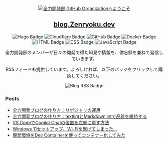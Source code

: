<div align="center">
<a href="https://git.io/typing-svg"><img src="https://readme-typing-svg.demolab.com?font=DotGothic16&size=32&duration=1500&pause=1000&color=67B5F0&center=true&vCenter=true&repeat=false&width=700&height=100&lines=%E5%85%A8%E5%8A%9B%E9%96%8B%E7%99%BA%E9%83%A8+GitHub+Organization%E3%81%B8%E3%82%88%E3%81%86%E3%81%93%E3%81%9D" alt="全力開発部 GitHub Organizationへようこそ" /></a>
</div>

<div align="center">
<h2><a href="https://blog.zenryoku.dev">blog.Zenryoku.dev</a></h2>

<img src="https://img.shields.io/badge/Hugo-FF4088?style=for-the-badge&logo=hugo&logoColor=white" alt="Hugo Badge"/>
<img src="https://img.shields.io/badge/Cloudflare-F38020?style=for-the-badge&logo=cloudflare&logoColor=white" alt="Cloudflare Badge"/>
<img src="https://img.shields.io/badge/GitHub-181717?style=for-the-badge&logo=github&logoColor=white" alt="GitHub Badge"/>
<img src="https://img.shields.io/badge/Docker-2496ED?style=for-the-badge&logo=docker&logoColor=white" alt="Docker Badge"/>
<img src="https://img.shields.io/badge/HTML-E34F26?style=for-the-badge&logo=html5&logoColor=white" alt="HTML Badge"/>
<img src="https://img.shields.io/badge/CSS-1572B6?style=for-the-badge&logo=css3&logoColor=white" alt="CSS Badge"/>
<img src="https://img.shields.io/badge/JavaScript-F7DF1E?style=for-the-badge&logo=javascript&logoColor=black" alt="JavaScript Badge"/>

全力開発部のメンバーが日々の開発で得た知見や情報を、備忘録を兼ねて発信していきます。

RSSフィードも提供しています。よろしければ、以下のバッジをクリックして購読してください。

<img src="https://img.shields.io/badge/%E5%85%A8%E5%8A%9B%E9%96%8B%E7%99%BA%E3%83%96%E3%83%AD%E3%82%B0-RSS?style=for-the-badge&logo=rss&logoColor=%23FFA500&logoSize=auto&label=Subscribe%20to%20RSS%20feed&color=silver&link=https%3A%2F%2Fblog.zenryoku.dev%2Findex.xml" alt="Blog RSS Badge">

</div>

<h3>Posts</h3>

<!-- BLOG-POST-LIST:START -->
- [全力開発ブログの作り方：リポジトリの運用](https://blog.zenryoku.dev/posts/zenryoku-blog-repository/)
- [全力開発ブログの作り方：textlintとMarkdownlintで品質を維持する](https://blog.zenryoku.dev/posts/zenryoku-blog-linting/)
- [VS CodeでCopilot Chatの位置を左側に戻す方法](https://blog.zenryoku.dev/posts/reposition-copilot-chat/)
- [Windows 11セットアップ、Wi-Fiを繋げてしまった...](https://blog.zenryoku.dev/posts/win11-setup-wifi-delete/)
- [開発環境をDev Containerを使ってコンテナー化してみた](https://blog.zenryoku.dev/posts/using-dev-container/)
<!-- BLOG-POST-LIST:END -->
